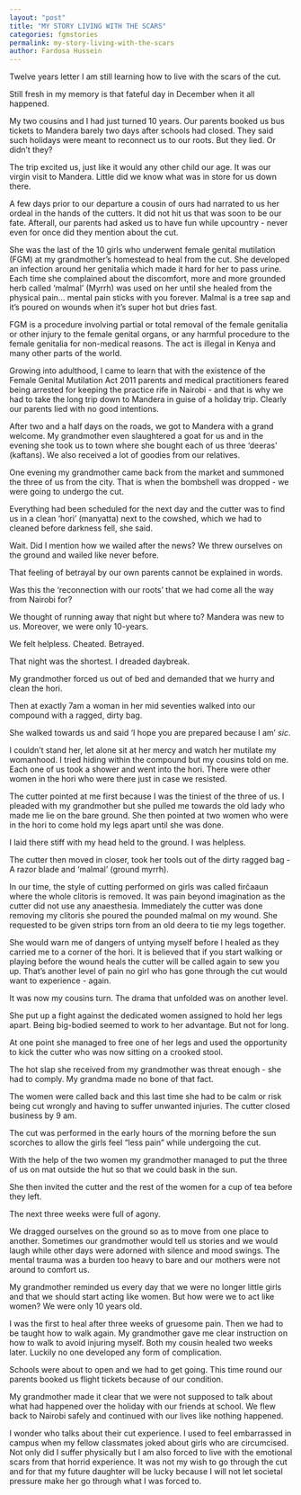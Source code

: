 ```yaml
---
layout: "post"
title: "MY STORY LIVING WITH THE SCARS"
categories: fgmstories
permalink: my-story-living-with-the-scars
author: Fardosa Hussein
---
```



Twelve years letter I am still learning how to live with the scars of the cut.

Still fresh in my memory is that fateful day in December when it all happened. 

My two cousins and I had just turned 10 years. Our parents booked us bus tickets to Mandera barely two days after schools had closed. They said such holidays were meant to reconnect us to our roots. But they lied. Or didn’t they?

The trip excited us, just like it would any other child our age. It was our virgin visit to Mandera. Little did we know what was in store for us down there.

A few days prior to our departure a cousin of ours had narrated to us her ordeal in the hands of the cutters. It did not hit us that was soon to be our fate. Afterall, our parents had asked us to have fun while upcountry - never even for once did they mention about the cut.

She was the last of the 10 girls who underwent female genital mutilation (FGM) at my grandmother’s homestead to heal from the cut. She developed an infection around her genitalia which made it hard for her to pass urine. Each time she complained about the discomfort, more and more grounded herb called ‘malmal’ (Myrrh) was used on her until she healed from the physical pain… mental pain sticks with you forever. Malmal is a tree sap and it’s poured on wounds when it’s super hot but dries fast.

FGM is a procedure involving partial or total removal of the female genitalia or other injury to the female genital organs, or any harmful procedure to the female genitalia for non-medical reasons. The act is illegal in Kenya and many other parts of the world.

Growing into adulthood, I came to learn that with the existence of the Female Genital Mutilation Act 2011 parents and medical practitioners feared being arrested for keeping the practice rife in Nairobi - and that is why we had to take the long trip down to Mandera in guise of a holiday trip. Clearly our parents lied with no good intentions. 

After two and a half days on the roads, we got to Mandera with a grand welcome. My grandmother even slaughtered a goat for us and in the evening she took us to town where she bought each of us three ‘deeras’ (kaftans). We also received a lot of goodies from our relatives.

One evening my grandmother came back from the market and summoned the three of us from the city. That is when the bombshell was dropped - we were going to undergo the cut.

Everything had been scheduled for the next day and the cutter was to find us in a clean ‘hori’ (manyatta) next to the cowshed, which we had to cleaned before darkness fell, she said.

Wait. Did I mention how we wailed after the news? We threw ourselves on the ground and wailed like never before.

That feeling of betrayal by our own parents cannot be explained in words.

Was this the ‘reconnection with our roots’ that we had come all the way from Nairobi for?

We thought of running away that night but where to? Mandera was new to us. Moreover, we were only 10-years.

We felt helpless. Cheated. Betrayed. 

That night was the shortest. I dreaded daybreak.

My grandmother forced us out of bed and demanded that we hurry and clean the hori. 

Then at exactly 7am a woman in her mid seventies walked into our compound with a ragged, dirty bag. 

She walked towards us and said ‘I hope you are prepared because I am’ *sic*. 

I couldn’t stand her, let alone sit at her mercy and watch her mutilate my womanhood. I tried hiding within the compound but my cousins told on me. Each one of us took a shower and went into the hori. There were other women in the hori who were there just in case we resisted.

The cutter pointed at me first because I was the tiniest of the three of us. I pleaded with my grandmother but she pulled me towards the old lady who made me lie on the bare ground. She then pointed at two women who were in the hori to come hold my legs apart until she was done. 

I laid there stiff with my head held to the ground. I was helpless.

The cutter then moved in closer, took her tools out of the dirty ragged bag - A razor blade and ‘malmal’ (ground myrrh). 

In our time, the style of cutting performed on girls was called firĉaaun where the whole clitoris is removed. It was pain beyond imagination as the cutter did not use any anaesthesia. Immediately the cutter was done removing my clitoris she poured the pounded malmal on my wound. She requested to be given strips torn from an old deera to tie my legs together. 

She would warn me of dangers of untying myself before I healed as they carried me to a corner of the hori.  It is believed that if you start walking or playing before the wound heals the cutter will be called again to sew you up. That’s another level of pain no girl who has gone through the cut would want to experience - again.
 
It was now my cousins turn. The drama that unfolded was on another level. 

She put up a fight against the dedicated women assigned to hold her legs apart. Being big-bodied seemed to work to her advantage. But not for long.

At one point she managed to free one of her legs and used the opportunity to kick the cutter who was now sitting on a crooked stool. 

The hot slap she received from my grandmother was threat enough - she had to comply. My grandma made no bone of that fact.

The women were called back and this last time she had to be calm or risk being cut wrongly and having to suffer unwanted injuries. The cutter closed business by 9 am. 

The cut was performed in the early hours of the morning before the sun scorches to allow the girls feel “less pain” while undergoing the cut. 

With the help of the two women my grandmother managed to put the three of us on mat outside the hut so that we could bask in the sun.  

She then invited the cutter and the rest of the women for a cup of tea before they left. 

The next three weeks were full of agony. 

We dragged ourselves on the ground so as to move from one place to another. Sometimes our grandmother would tell us stories and we would laugh while other days were adorned with silence and mood swings. The mental trauma was a burden too heavy to bare and our mothers were not  around to comfort us. 

My grandmother reminded us every day that we were no longer little girls and that we should start acting like women. But how were we to act like women? We were only 10 years old.

I was the first to heal after three weeks of gruesome pain. Then we had to be taught how to walk again. My grandmother gave me clear instruction on how to walk to avoid injuring myself. Both my cousin healed two weeks later. Luckily no one developed any form of complication. 

Schools were about to open and we had to get going. This time round our parents booked us flight tickets because of our condition. 

My grandmother made it clear that we were not supposed to talk about what had happened over the holiday with our friends at school.
We flew back to Nairobi safely and continued with our lives like nothing happened. 

I wonder who talks about their cut experience. I used to feel embarrassed in campus when my fellow classmates joked about girls who are circumcised. Not only did I suffer physically but I am also forced to live with the emotional scars from that horrid experience. It was not my wish to go through the cut and for that my future daughter will be lucky because I will not let societal pressure make her go through what I was forced to.